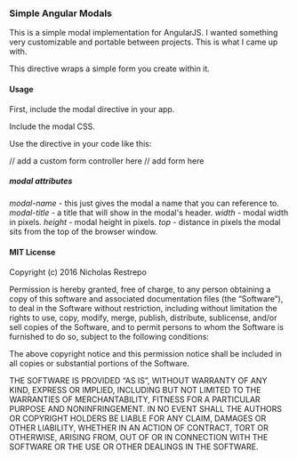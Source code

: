 ### Simple Angular Modals

This is a simple modal implementation for AngularJS. I wanted something very customizable and portable between projects. This is what I came up with.

This directive wraps a simple form you create within it.

#### Usage

First, include the modal directive in your app.

Include the modal CSS.

Use the directive in your code like this:

   <my-modal modal-name="name" modal-title="modal title" width='100' height='70' top='20'>
     // add a custom form controller here
       // add form here
   </my-modal>

##### modal attributes

*modal-name*  - this just gives the modal a name that you can reference to.
*modal-title* - a title that will show in the modal's header.
*width*       - modal width in pixels.
*height*      - modal height in pixels.
*top*         - distance in pixels the modal sits from the top of the browser window.



#### MIT License

Copyright (c) 2016 Nicholas Restrepo

Permission is hereby granted, free of charge, to any person obtaining a copy of this software and associated documentation files (the “Software”), to deal in the Software without restriction, including without limitation the rights to use, copy, modify, merge, publish, distribute, sublicense, and/or sell copies of the Software, and to permit persons to whom the Software is furnished to do so, subject to the following conditions:

The above copyright notice and this permission notice shall be included in all copies or substantial portions of the Software.

THE SOFTWARE IS PROVIDED “AS IS”, WITHOUT WARRANTY OF ANY KIND, EXPRESS OR IMPLIED, INCLUDING BUT NOT LIMITED TO THE WARRANTIES OF MERCHANTABILITY, FITNESS FOR A PARTICULAR PURPOSE AND NONINFRINGEMENT. IN NO EVENT SHALL THE AUTHORS OR COPYRIGHT HOLDERS BE LIABLE FOR ANY CLAIM, DAMAGES OR OTHER LIABILITY, WHETHER IN AN ACTION OF CONTRACT, TORT OR OTHERWISE, ARISING FROM, OUT OF OR IN CONNECTION WITH THE SOFTWARE OR THE USE OR OTHER DEALINGS IN THE SOFTWARE.
